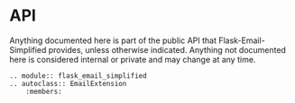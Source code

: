 # API

Anything documented here is part of the public API that Flask-Email-Simplified
provides, unless otherwise indicated. Anything not documented here is considered
internal or private and may change at any time.

```{eval-rst}
.. module:: flask_email_simplified
.. autoclass:: EmailExtension
    :members:
```
